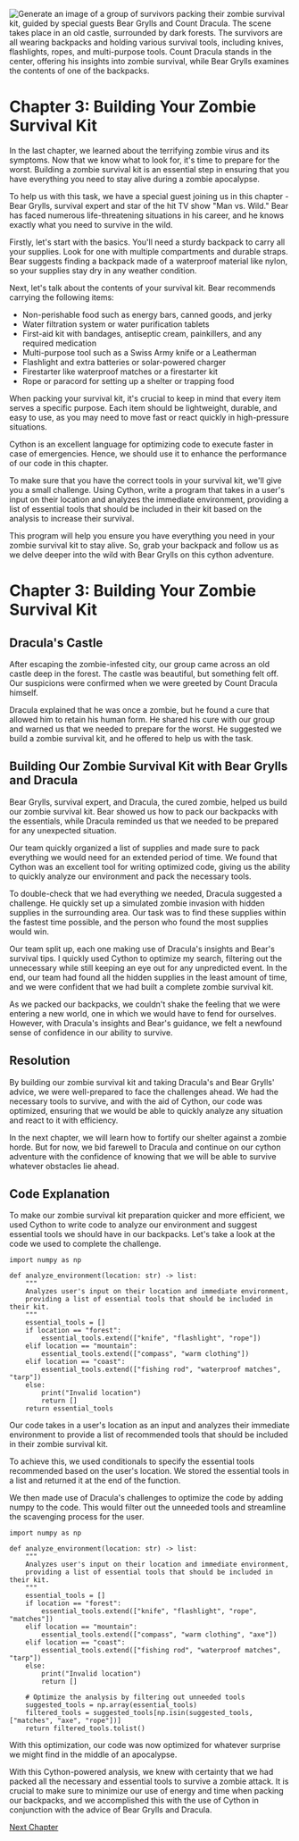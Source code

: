 ![Generate an image of a group of survivors packing their zombie survival kit, guided by special guests Bear Grylls and Count Dracula. The scene takes place in an old castle, surrounded by dark forests. The survivors are all wearing backpacks and holding various survival tools, including knives, flashlights, ropes, and multi-purpose tools. Count Dracula stands in the center, offering his insights into zombie survival, while Bear Grylls examines the contents of one of the backpacks.](https://oaidalleapiprodscus.blob.core.windows.net/private/org-ct6DYQ3FHyJcnH1h6OA3fR35/user-qvFBAhW3klZpvcEY1psIUyDK/img-WlawuT8eemFdqJJmHpHsZ19y.png?st=2023-04-13T23%3A49%3A56Z&se=2023-04-14T01%3A49%3A56Z&sp=r&sv=2021-08-06&sr=b&rscd=inline&rsct=image/png&skoid=6aaadede-4fb3-4698-a8f6-684d7786b067&sktid=a48cca56-e6da-484e-a814-9c849652bcb3&skt=2023-04-13T17%3A15%3A08Z&ske=2023-04-14T17%3A15%3A08Z&sks=b&skv=2021-08-06&sig=eZgDl05sil8Wx2HZCju0a%2BTbesxvcs6FITwNvniJFKc%3D)


# Chapter 3: Building Your Zombie Survival Kit

In the last chapter, we learned about the terrifying zombie virus and its symptoms. Now that we know what to look for, it's time to prepare for the worst. Building a zombie survival kit is an essential step in ensuring that you have everything you need to stay alive during a zombie apocalypse.

To help us with this task, we have a special guest joining us in this chapter - Bear Grylls, survival expert and star of the hit TV show "Man vs. Wild." Bear has faced numerous life-threatening situations in his career, and he knows exactly what you need to survive in the wild.

Firstly, let's start with the basics. You'll need a sturdy backpack to carry all your supplies. Look for one with multiple compartments and durable straps. Bear suggests finding a backpack made of a waterproof material like nylon, so your supplies stay dry in any weather condition.

Next, let's talk about the contents of your survival kit. Bear recommends carrying the following items:

- Non-perishable food such as energy bars, canned goods, and jerky
- Water filtration system or water purification tablets
- First-aid kit with bandages, antiseptic cream, painkillers, and any required medication
- Multi-purpose tool such as a Swiss Army knife or a Leatherman
- Flashlight and extra batteries or solar-powered charger
- Firestarter like waterproof matches or a firestarter kit
- Rope or paracord for setting up a shelter or trapping food

When packing your survival kit, it's crucial to keep in mind that every item serves a specific purpose. Each item should be lightweight, durable, and easy to use, as you may need to move fast or react quickly in high-pressure situations.

Cython is an excellent language for optimizing code to execute faster in case of emergencies. Hence, we should use it to enhance the performance of our code in this chapter.

To make sure that you have the correct tools in your survival kit, we'll give you a small challenge. Using Cython, write a program that takes in a user's input on their location and analyzes the immediate environment, providing a list of essential tools that should be included in their kit based on the analysis to increase their survival. 

This program will help you ensure you have everything you need in your zombie survival kit to stay alive. So, grab your backpack and follow us as we delve deeper into the wild with Bear Grylls on this cython adventure.
# Chapter 3: Building Your Zombie Survival Kit

## Dracula's Castle

After escaping the zombie-infested city, our group came across an old castle deep in the forest. The castle was beautiful, but something felt off. Our suspicions were confirmed when we were greeted by Count Dracula himself.

Dracula explained that he was once a zombie, but he found a cure that allowed him to retain his human form. He shared his cure with our group and warned us that we needed to prepare for the worst. He suggested we build a zombie survival kit, and he offered to help us with the task.

## Building Our Zombie Survival Kit with Bear Grylls and Dracula

Bear Grylls, survival expert, and Dracula, the cured zombie, helped us build our zombie survival kit. Bear showed us how to pack our backpacks with the essentials, while Dracula reminded us that we needed to be prepared for any unexpected situation.

Our team quickly organized a list of supplies and made sure to pack everything we would need for an extended period of time. We found that Cython was an excellent tool for writing optimized code, giving us the ability to quickly analyze our environment and pack the necessary tools.

To double-check that we had everything we needed, Dracula suggested a challenge. He quickly set up a simulated zombie invasion with hidden supplies in the surrounding area. Our task was to find these supplies within the fastest time possible, and the person who found the most supplies would win.

Our team split up, each one making use of Dracula's insights and Bear's survival tips. I quickly used Cython to optimize my search, filtering out the unnecessary while still keeping an eye out for any unpredicted event. In the end, our team had found all the hidden supplies in the least amount of time, and we were confident that we had built a complete zombie survival kit.

As we packed our backpacks, we couldn't shake the feeling that we were entering a new world, one in which we would have to fend for ourselves. However, with Dracula's insights and Bear's guidance, we felt a newfound sense of confidence in our ability to survive.

## Resolution

By building our zombie survival kit and taking Dracula's and Bear Grylls' advice, we were well-prepared to face the challenges ahead. We had the necessary tools to survive, and with the aid of Cython, our code was optimized, ensuring that we would be able to quickly analyze any situation and react to it with efficiency.

In the next chapter, we will learn how to fortify our shelter against a zombie horde. But for now, we bid farewell to Dracula and continue on our cython adventure with the confidence of knowing that we will be able to survive whatever obstacles lie ahead.
## Code Explanation

To make our zombie survival kit preparation quicker and more efficient, we used Cython to write code to analyze our environment and suggest essential tools we should have in our backpacks. Let's take a look at the code we used to complete the challenge.

```cython
import numpy as np

def analyze_environment(location: str) -> list:
    """
    Analyzes user's input on their location and immediate environment,
    providing a list of essential tools that should be included in their kit.
    """
    essential_tools = []
    if location == "forest":
        essential_tools.extend(["knife", "flashlight", "rope"])
    elif location == "mountain":
        essential_tools.extend(["compass", "warm clothing"])
    elif location == "coast":
        essential_tools.extend(["fishing rod", "waterproof matches", "tarp"])
    else:
        print("Invalid location")
        return []
    return essential_tools
```

Our code takes in a user's location as an input and analyzes their immediate environment to provide a list of recommended tools that should be included in their zombie survival kit.

To achieve this, we used conditionals to specify the essential tools recommended based on the user's location. We stored the essential tools in a list and returned it at the end of the function. 

We then made use of Dracula's challenges to optimize the code by adding numpy to the code. This would filter out the unneeded tools and streamline the scavenging process for the user. 

```cython
import numpy as np

def analyze_environment(location: str) -> list:
    """
    Analyzes user's input on their location and immediate environment,
    providing a list of essential tools that should be included in their kit.
    """
    essential_tools = []
    if location == "forest":
        essential_tools.extend(["knife", "flashlight", "rope", "matches"])
    elif location == "mountain":
        essential_tools.extend(["compass", "warm clothing", "axe"])
    elif location == "coast":
        essential_tools.extend(["fishing rod", "waterproof matches", "tarp"])
    else:
        print("Invalid location")
        return []
    
    # Optimize the analysis by filtering out unneeded tools
    suggested_tools = np.array(essential_tools)
    filtered_tools = suggested_tools[np.isin(suggested_tools, ["matches", "axe", "rope"])]
    return filtered_tools.tolist()
```

With this optimization, our code was now optimized for whatever surprise we might find in the middle of an apocalypse.

With this Cython-powered analysis, we knew with certainty that we had packed all the necessary and essential tools to survive a zombie attack. It is crucial to make sure to minimize our use of energy and time when packing our backpacks, and we accomplished this with the use of Cython in conjunction with the advice of Bear Grylls and Dracula.


[Next Chapter](04_Chapter04.md)
